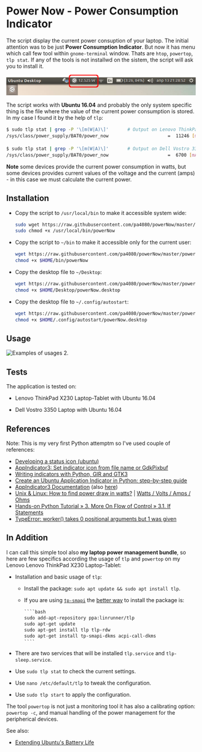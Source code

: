 # Power Now - Power Consumption Indicator

The script display the current power consuption of your laptop. The initial attention was to be just **Power Consumption Indicator**. But now it has menu which call few tool within `gnome-terminal` window. Thats are `htop`, `powertop`, `tlp stat`. If any of the tools is not installwd on the sistem, the script will ask you to install it.

![Examples of usages 1.](powerNow.png)

The script works with **Ubuntu 16.04** and probably the only system specific thing is the file where the value of the current power consumption is stored. In my case I found it by the help of `tlp`:

```bash
$ sudo tlp stat | grep -P '\[m(W|A)\]'       # Output on Lenovo ThinkPad X230 Laptop-Tablet
/sys/class/power_supply/BAT0/power_now                      =  11246 [mW]

$ sudo tlp stat | grep -P '\[m(W|A)\]'       # Output on Dell Vostro 3350 Laptop
/sys/class/power_supply/BAT0/power_now                      =  6700 [mA]
````

**Note** some devices provide the current power consumption in watts, but some devices provides current values of the voltage and the current (amps) - in this case we must calculate the current power.

## Installation

- Copy the script to `/usr/local/bin` to make it accessible system wide:
    ```bash
    sudo wget https://raw.githubusercontent.com/pa4080/powerNow/master/powerNow.py -O /usr/local/bin/powerNow
    sudo chmod +x /usr/local/bin/powerNow
    ````

- Copy the script to `~/bin` to make it accessible only for the current user:
    ```bash
    wget https://raw.githubusercontent.com/pa4080/powerNow/master/powerNow.py -O $HOME/bin/powerNow
    chmod +x $HOME/bin/powerNow
    ````
- Copy the desktop file to `~/Desktop`:
    ```bash
    wget https://raw.githubusercontent.com/pa4080/powerNow/master/powerNow.desktop -O $HOME/Desktop/powerNow.desktop
    chmod +x $HOME/Desktop/powerNow.desktop
    ````

- Copy the desktop file to `~/.config/autostart`:
    ```bash
    wget https://raw.githubusercontent.com/pa4080/powerNow/master/powerNow.desktop -O $HOME/.config/autostart/powerNow.desktop
    chmod +x $HOME/.config/autostart/powerNow.desktop
    ````

## Usage

![Examples of usages 2.](powerNow-demo.gif)

## Tests

The application is tested on:

- Lenovo ThinkPad X230 Laptop-Tablet with Ubuntu 16.04

- Dell Vostro 3350 Laptop with Ubuntu 16.04

## References

Note: This is my very first Python attemptm so I've used couple of references:

- [Developing a status icon (ubuntu)][1]
- [AppIndicator3: Set indicator icon from file name or GdkPixbuf][2]
- [Writing indicators with Python, GIR and GTK3][3]
- [Create an Ubuntu Application Indicator in Python: step-by-step guide][4]
- [AppIndicator3 Documentation][5] (also [here][6])
- [Unix & Linux: How to find power draw in watts?][7] | [Watts / Volts / Amps / Ohms][8]
- [Hands-on Python Tutorial » 3. More On Flow of Control » 3.1. If Statements][9]
- [TypeError: worker() takes 0 positional arguments but 1 was given][10]

## In Addition

I can call this simple tool also **my laptop power management bundle**, so here are few specifics according the usage of `tlp` and `powertop` on my Lenovo Lenovo ThinkPad X230 Laptop-Tablet:

- Installation and basic usage of `tlp`:

  - Install the package: `sudo apt update && sudo apt install tlp`.

  - If you are using [`tp-smapi`][11] the [better way][12] to install the package is:

        ````bash
        sudo add-apt-repository ppa:linrunner/tlp
        sudo apt-get update
        sudo apt-get install tlp tlp-rdw
        sudo apt-get install tp-smapi-dkms acpi-call-dkms
        ````

- There are two services that will be installed `tlp.service` and `tlp-sleep.service`.

- Use `sudo tlp stat` to check the current settings.

- Use `nano /etc/default/tlp` to tweak the configuration.

- Use `sudo tlp start` to apply the configuration.

The tool `powertop` is not just a monitoring tool it has also a calibrating option: `powertop -c`, and manual handling of the power management for the peripherical devices.

See also:

- [Extending Ubuntu's Battery Life](https://www.phoronix.com/scan.php?page=article&item=ubuntu_battery_life&num=2)

  [1]: https://askubuntu.com/q/820842/566421
  [2]: https://askubuntu.com/q/770036/566421
  [3]: https://askubuntu.com/q/108035/566421
  [4]: http://candidtim.github.io/appindicator/2014/09/13/ubuntu-appindicator-step-by-step.html
  [5]: http://devdocs.baznga.org/appindicator301~0.1_api/
  [6]: https://lazka.github.io/pgi-docs/AppIndicator3-0.1/classes/Indicator.html#AppIndicator3.Indicator.set_label
  [7]: https://unix.stackexchange.com/questions/10418/how-to-find-power-draw-in-watts
  [8]: https://www.rapidtables.com/calc/electric/watt-volt-amp-calculator.html
  [9]: https://anh.cs.luc.edu/python/hands-on/3.1/handsonHtml/ifstatements.html
  [10]: https://stackoverflow.com/q/18884782/6543935
  [11]: http://linrunner.de/en/tlp/docs/tlp-faq.html#kernmod
  [12]: https://bugs.launchpad.net/ubuntu/+source/tp-smapi/+bug/1633216
